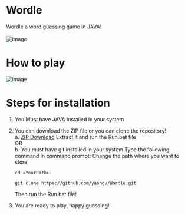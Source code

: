 # Wordle
Wordle a word guessing game in JAVA!
<br>
<br>
![image](https://github.com/yashgv/Wordle/assets/130405230/b3c38e58-5b7e-4c68-8db0-47b79243c861)


# How to play
![image](https://github.com/yashgv/Wordle/assets/130405230/056514f9-0d5d-405c-b4f1-f950bb1138ac)

# Steps for installation
1.  You Must have JAVA installed in your system
2.  You can download the ZIP file or you can clone the repository!
    <br>
  a. <a href="https://github.com/yashgv/Wordle">ZIP Download</a> 
     Extract it and run the Run.bat file
    <br>
                OR
    <br>
  b. You must have git installed in your system
    Type the following command in command prompt:
    Change the path where you want to store
    
    ```
    cd <YourPath>
    ```
    ```
    git clone https://github.com/yashgv/Wordle.git
    ```
    Then run the Run.bat file!
3. You are ready to play, happy guessing!


